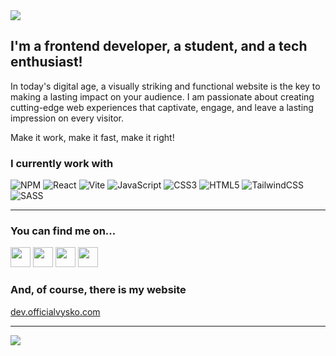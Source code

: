 
<img src="https://cdn.discordapp.com/attachments/863742714809810944/1147591647782260808/github.png">

## I'm a frontend developer, a student, and a tech enthusiast!

<p>In today's digital age, a visually striking and functional website is the key to making a lasting impact on your audience. I am passionate about creating cutting-edge web experiences that captivate, engage, and leave a lasting impression on every visitor.</p>

Make it work, make it fast, make it right!

### I currently work with

![NPM](https://img.shields.io/badge/NPM-%23CB3837.svg?style=for-the-badge&logo=npm&logoColor=white)
![React](https://img.shields.io/badge/react-%2320232a.svg?style=for-the-badge&logo=react&logoColor=%2361DAFB)
![Vite](https://img.shields.io/badge/vite-%23646CFF.svg?style=for-the-badge&logo=vite&logoColor=white)
![JavaScript](https://img.shields.io/badge/javascript-%23323330.svg?style=for-the-badge&logo=javascript&logoColor=%23F7DF1E)
![CSS3](https://img.shields.io/badge/css3-%231572B6.svg?style=for-the-badge&logo=css3&logoColor=white)
![HTML5](https://img.shields.io/badge/html5-%23E34F26.svg?style=for-the-badge&logo=html5&logoColor=white)
![TailwindCSS](https://img.shields.io/badge/tailwindcss-%2338B2AC.svg?style=for-the-badge&logo=tailwind-css&logoColor=white)
![SASS](https://img.shields.io/badge/SASS-hotpink.svg?style=for-the-badge&logo=SASS&logoColor=white)


---

### You can find me on...
	
<a target="_blank" href="mailto:dev.officialvysko@gmail.com"><img height="32" width="32" src="https://cdn.simpleicons.org/gmail/#EA4335"/></a>
<a target="_blank" href="https://discord.com/users/611182964948074526"><img height="32" width="32" src="https://cdn.simpleicons.org/discord/#5865F2"/></a>
<a target="_blank" href="https://www.instagram.com/official.vysko"><img height="32" width="32" src="https://cdn.simpleicons.org/instagram/#E4405F"/></a>
<a target="_blank" href="https://open.spotify.com/user/qsn19ij890416ji8qf6v606ml?si=9e011feb33d648d4"><img height="32" width="32" src="https://cdn.simpleicons.org/spotify/#1DB954"/></a>

### And, of course, there is my website

[dev.officialvysko.com](https://dev.officialvysko.com)<br>

---

<img src="https://github-readme-stats-seven-rosy-74.vercel.app/api/top-langs/?username=OfficialVysko&theme=date_night">

